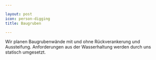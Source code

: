 ```yaml
---

layout: post
icon: person-digging
title: Baugruben

---
```


Wir planen Baugrubenwände mit und ohne Rückverankerung und Aussteifung. Anforderungen aus der Wasserhaltung werden durch uns statisch umgesetzt.